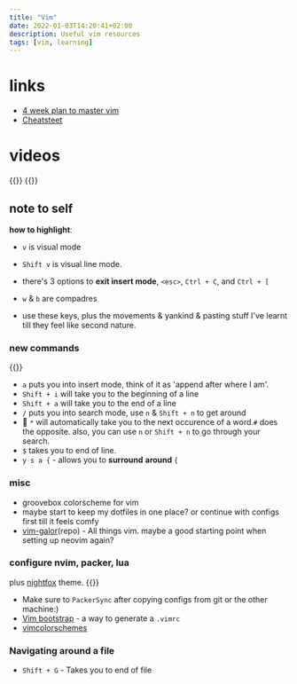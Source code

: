 ```yaml
---
title: "Vim"
date: 2022-01-03T14:20:41+02:00
description: Useful vim resources 
tags: [vim, learning]
---
```


# links
- [4 week plan to master vim](https://peterxjang.com/blog/how-to-learn-vim-a-four-week-plan.html)
- [Cheatsteet](https://vimsheet.com/)


# videos
{{<youtube wlR5gYd6um0>}}
{{<youtube H3o4l4GVLW0>}}

## note to self
**how to highlight**:
- `v` is visual mode
- `Shift v` is visual line mode.

- there's 3 options to **exit insert mode**, `<esc>`, `Ctrl + C`, and `Ctrl + [` 
- `w` & `b` are compadres
- use these keys, plus the movements & yankind & pasting stuff I've learnt till they feel like second nature.

### new commands
{{<youtube gSHf_b6AWKc>}}

- `a` puts you into insert mode, think of it as 'append after where I am'.
- `Shift + i` will take you to the beginning of a line
- `Shift + a` will take you to the end of a line
- `/` puts you into search mode, use `n` & `Shift + n` to get around
- 🤯 `*` will automatically take you to the next occurence of a word.`#` does the opposite. also, you can use `n` or `Shift + n` to go through your search.
- `$` takes you to end of line.
- `y s a {` - allows you to **surround** **around** `{`

### misc
- groovebox colorscheme for vim
- maybe start to keep my dotfiles in one place? or continue with configs first till it feels comfy
- [vim-galor](https://github.com/mhinz/vim-galore)(repo) - All things vim. maybe a good starting point when setting up neovim again?

### configure nvim, packer, lua
plus [nightfox](https://github.com/EdenEast/nightfox.nvim) theme.
{{<youtube qb6fPgZMRF4>}}
- Make sure to `PackerSync` after copying configs from git or the other machine:)
- [Vim bootstrap](https://vim-bootstrap.com/) - a way to generate a `.vimrc`
- [vimcolorschemes](https://vimcolorschemes.com/)


### Navigating around a file 
- `Shift + G` - Takes you to end of file